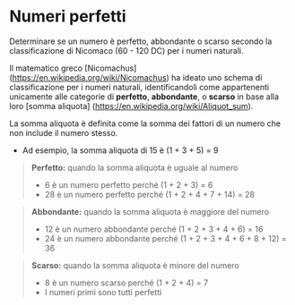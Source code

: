 # Numeri perfetti

Determinare se un numero è perfetto, abbondante o scarso secondo la classificazione di Nicomaco (60 - 120 DC) per i numeri naturali.

Il matematico greco [Nicomachus] (https://en.wikipedia.org/wiki/Nicomachus) ha ideato uno schema di classificazione per i numeri naturali, identificandoli come appartenenti unicamente alle categorie di **perfetto**, **abbondante**, o **scarso** in base alla loro [somma aliquota] (https://en.wikipedia.org/wiki/Aliquot_sum). 

La somma aliquota è definita come la somma dei fattori di un numero che non include il numero stesso. 

- Ad esempio, la somma aliquota di 15 è (1 + 3 + 5) = 9

> **Perfetto:** quando la somma aliquota è uguale al numero
> - 6 è un numero perfetto perché (1 + 2 + 3) = 6
> - 28 è un numero perfetto perché (1 + 2 + 4 + 7 + 14) = 28


> **Abbondante:** quando la somma aliquota è maggiore del numero
> - 12 è un numero abbondante perché (1 + 2 + 3 + 4 + 6) = 16
> - 24 è un numero abbondante perché (1 + 2 + 3 + 4 + 6 + 8 + 12) = 36


> **Scarso:** quando la somma aliquota è minore del numero
> - 8 è un numero scarso perché (1 + 2 + 4) = 7
> - I numeri primi sono tutti perfetti